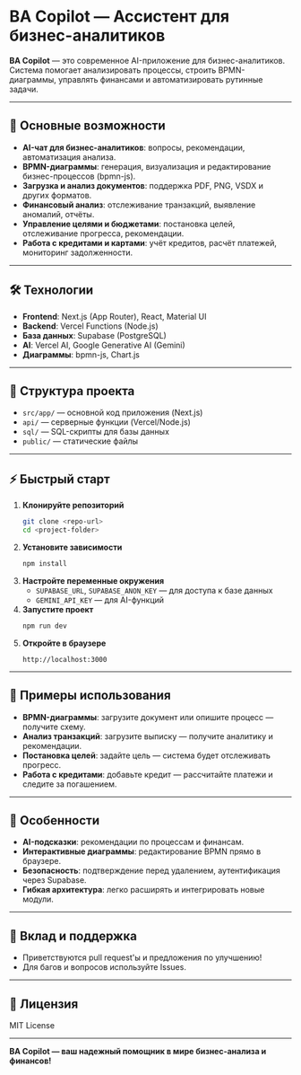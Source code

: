 # BA Copilot — Ассистент для бизнес-аналитиков

**BA Copilot** — это современное AI-приложение для бизнес-аналитиков. Система помогает анализировать процессы, строить BPMN-диаграммы, управлять финансами и автоматизировать рутинные задачи.

---

## 🚀 Основные возможности

- **AI-чат для бизнес-аналитиков**: вопросы, рекомендации, автоматизация анализа.
- **BPMN-диаграммы**: генерация, визуализация и редактирование бизнес-процессов (bpmn-js).
- **Загрузка и анализ документов**: поддержка PDF, PNG, VSDX и других форматов.
- **Финансовый анализ**: отслеживание транзакций, выявление аномалий, отчёты.
- **Управление целями и бюджетами**: постановка целей, отслеживание прогресса, рекомендации.
- **Работа с кредитами и картами**: учёт кредитов, расчёт платежей, мониторинг задолженности.

---

## 🛠️ Технологии

- **Frontend**: Next.js (App Router), React, Material UI
- **Backend**: Vercel Functions (Node.js)
- **База данных**: Supabase (PostgreSQL)
- **AI**: Vercel AI, Google Generative AI (Gemini)
- **Диаграммы**: bpmn-js, Chart.js

---

## 📂 Структура проекта

- `src/app/` — основной код приложения (Next.js)
- `api/` — серверные функции (Vercel/Node.js)
- `sql/` — SQL-скрипты для базы данных
- `public/` — статические файлы

---

## ⚡ Быстрый старт

1. **Клонируйте репозиторий**
   ```bash
   git clone <repo-url>
   cd <project-folder>
   ```
2. **Установите зависимости**
   ```bash
   npm install
   ```
3. **Настройте переменные окружения**
   - `SUPABASE_URL`, `SUPABASE_ANON_KEY` — для доступа к базе данных
   - `GEMINI_API_KEY` — для AI-функций
4. **Запустите проект**
   ```bash
   npm run dev
   ```
5. **Откройте в браузере**
   ```
   http://localhost:3000
   ```

---

## 📝 Примеры использования

- **BPMN-диаграммы**: загрузите документ или опишите процесс — получите схему.
- **Анализ транзакций**: загрузите выписку — получите аналитику и рекомендации.
- **Постановка целей**: задайте цель — система будет отслеживать прогресс.
- **Работа с кредитами**: добавьте кредит — рассчитайте платежи и следите за погашением.

---

## 🌟 Особенности

- **AI-подсказки**: рекомендации по процессам и финансам.
- **Интерактивные диаграммы**: редактирование BPMN прямо в браузере.
- **Безопасность**: подтверждение перед удалением, аутентификация через Supabase.
- **Гибкая архитектура**: легко расширять и интегрировать новые модули.

---

## 🤝 Вклад и поддержка

- Приветствуются pull request'ы и предложения по улучшению!
- Для багов и вопросов используйте Issues.

---

## 📄 Лицензия

MIT License

---

**BA Copilot — ваш надежный помощник в мире бизнес-анализа и финансов!**
